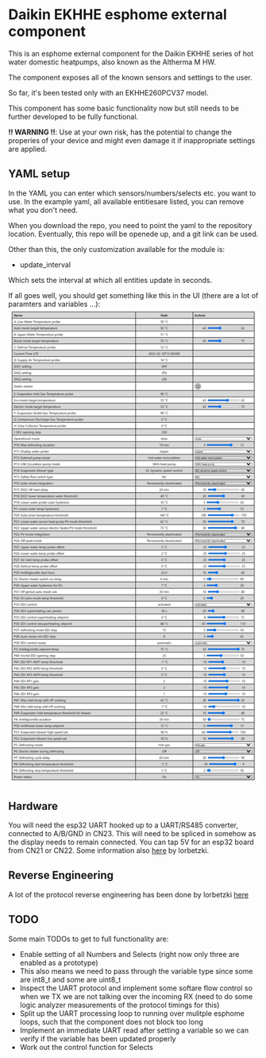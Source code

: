 # Daikin EKHHE esphome external component
This is an esphome external component for the Daikin EKHHE series of hot water domestic heatpumps, also known as the Altherma M HW. 

The component exposes all of the known sensors and settings to the user. 

So far, it's been tested only with an EKHHE260PCV37 model. 

This component has some basic functionality now but still needs to be further developed to be fully functional. 

**!! WARNING !!**: Use at your own risk, has the potential to change the properies of your device and might even damage it if inappropriate settings are applied. 

## YAML setup
In the YAML you can enter which sensors/numbers/selects etc. you want to use. In the example yaml, all available entitiesare listed, you can remove what you don't need. 

When you download the repo, you need to point the yaml to the repository location. Eventually, this repo will be openede up, and a git link can be used. 

Other than this, the only customization available for the module is:
* update_interval

Which sets the interval at which all entities update in seconds. 

If all goes well, you should get something like this in the UI (there are a lot of paramters and variables ...):
![esphome UI example](https://github.com/jcappaert/esphome-daikin-ekhhe/blob/main/images/ekhhe_all.PNG)

## Hardware 
You will need the esp32 UART hooked up to a UART/RS485 converter, connected to A/B/GND in CN23. This will need to be spliced in somehow as the display needs to remain connected. You can tap 5V for an esp32 board from CN21 or CN22. Some information also [here](https://github.com/lorbetzki/Daikin-EKHHE) by lorbetzki. 

## Reverse Engineering
A lot of the protocol reverse engineering has been done by lorbetzki [here](https://github.com/lorbetzki/Daikin-EKHHE)

## TODO
Some main TODOs to get to full functionality are:

* Enable setting of all Numbers and Selects (right now only three are enabled as a prototype)
* This also means we need to pass through the variable type since some are int8_t and some are uint8_t
* Inspect the UART protocol and implement some softare flow control so when we TX we are not talking over the incoming RX (need to do some logic analyzer measurements of the protocol timings for this)
* Split up the UART processing loop to running over mulitple esphome loops, such that the component does not block too long
* Implement an immediate UART read after setting a variable so we can verify if the variable has been updated properly
* Work out the control function for Selects
